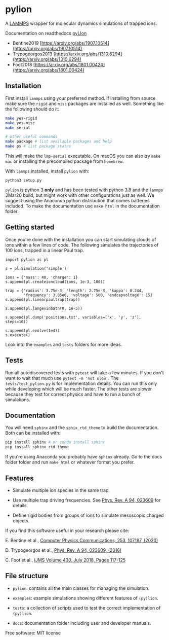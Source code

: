 
# pylion

A [LAMMPS](http://lammps.sandia.gov/) wrapper for molecular dynamics simulations of trapped ions.

Documentation on readthedocs [pyLIon](https://pylion.readthedocs.io/en/latest/)

* Bentine2019 [https://arxiv.org/abs/1907.10514](https://arxiv.org/abs/1907.10514)
* Trypogeorgos2013 [https://arxiv.org/abs/1310.6294](https://arxiv.org/abs/1310.6294)
* Foot2018 [https://arxiv.org/abs/1801.00424](https://arxiv.org/abs/1801.00424)

## Installation

First install `lammps` using your preferred method.
If installing from source make sure the `rigid` and `misc` packages are installed as well.
Something like the following should do it:

~~~~bash
make yes-rigid
make yes-misc
make serial

# other useful commands
make package # list available packages and help
make ps # list package status
~~~~

This will make the `lmp-serial` executable.
On macOS you can also try `make mac` or installing the precompiled package from `homebrew`.

With `lammps` installed, install `pylion` with:
~~~
python3 setup.py
~~~
`pylion` is python 3 **only** and has been tested with python 3.8 and the `lammps` 3Mar20 build, but might work with other configurations just as well.
We suggest using the Anaconda python distribution that comes batteries included.
To make the documentation use `make html` in the documentation folder.

## Getting started

Once you're done with the installation you can start simulating clouds of ions within a few lines of code.
The following simulates the trajectories of 100 ions, trapped in a linear Paul trap.

~~~
import pylion as pl

s = pl.Simulation('simple')

ions = {'mass': 40, 'charge': 1}
s.append(pl.createioncloud(ions, 1e-3, 100))

trap = {'radius': 3.75e-3, 'length': 2.75e-3, 'kappa': 0.244,
        'frequency': 3.85e6, 'voltage': 500, 'endcapvoltage': 15}
s.append(pl.linearpaultrap(trap))

s.append(pl.langevinbath(0, 1e-5))

s.append(pl.dump('positions.txt', variables=['x', 'y', 'z'], steps=10))

s.append(pl.evolve(1e4))
s.execute()
~~~

Look into the `examples` and `tests` folders for more ideas.

## Tests

Run all autodiscovered tests with `pytest` will take a few minutes.
If you don't want to wait that much use `pytest -m 'not slow'`.
The `tests/test_pylion.py` is for implementation details. You can run this only while developing which will be much faster.
The other tests are slower because they test for correct physics and have to run a bunch of simulations.

## Documentation

You will need `sphinx` and the `sphix_rtd_theme` to build the documentation.
Both can be installed with:

~~~bash
pip install sphinx # or conda install sphinx
pip install sphinx_rtd_theme
~~~

If you're using Anaconda you probably have `sphinx` already.
Go to the docs folder folder and run `make html` or whatever format you prefer.

## Features

*   Simulate multiple ion species in the same trap.

*   Use multiple trap driving frequencies. See [Phys. Rev. A 94, 023609](https://journals.aps.org/pra/abstract/10.1103/PhysRevA.94.023609) for details.

*   Define rigid bodies from groups of ions to simulate mesoscopic charged objects.

If you find this software useful in your research please cite:

E. Bentine et al., [Computer Physics Communications, 253, 107187, (2020)](http://www.sciencedirect.com/science/article/pii/S0010465520300369)

D. Trypogeorgos et al., [Phys. Rev. A 94, 023609, (2016)](https://journals.aps.org/pra/abstract/10.1103/PhysRevA.94.023609)

C. Foot et al., [IJMS Volume 430, July 2018, Pages 117-125](https://www.sciencedirect.com/science/article/pii/S1387380618300010)


## File structure

*  `pylion`: contains all the main classes for managing the simulation.

*  `examples`: example simulations showing different features of `(py)lion`.

*  `tests`: a collection of scripts used to test the correct implementation of `(py)lion`.

*  `docs`: documentation folder including user and developer manuals.

Free software: MIT license
